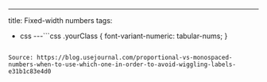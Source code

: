 ---
title: Fixed-width numbers
tags:
  - css
---```css
.yourClass {
  font-variant-numeric: tabular-nums;
}
```

Source: https://blog.usejournal.com/proportional-vs-monospaced-numbers-when-to-use-which-one-in-order-to-avoid-wiggling-labels-e31b1c83e4d0
